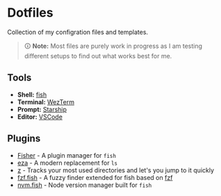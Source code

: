 # Dotfiles

Collection of my configration files and templates.

> 🛈 **Note:** Most files are purely work in progress as I am testing different setups to find out what works best for me.

## Tools

- **Shell:** [fish](https://fishshell.com/)
- **Terminal:** [WezTerm](https://wezfurlong.org/wezterm/)
- **Prompt:** [Starship](https://starship.rs/)
- **Editor:** [VSCode](https://code.visualstudio.com/)

## Plugins

- [Fisher](https://github.com/jorgebucaran/fisher) - A plugin manager for `fish`
- [eza](https://eza.rocks/) - A modern replacement for `ls`
- [z](https://github.com/jethrokuan/z) - Tracks your most used directories and let's you jump to it quickly
- [fzf.fish](https://github.com/PatrickF1/fzf.fish) - A fuzzy finder extended for fish based on [fzf](https://github.com/junegunn/fzf)
- [nvm.fish](https://github.com/jorgebucaran/nvm.fish) - Node version manager built for `fish`
